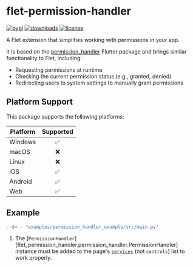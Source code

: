 # flet-permission-handler

[![pypi](https://img.shields.io/pypi/v/flet-permission-handler.svg)](https://pypi.python.org/pypi/flet-permission-handler)
[![downloads](https://static.pepy.tech/badge/flet-permission-handler/month)](https://pepy.tech/project/flet-permission-handler)
[![license](https://img.shields.io/github/license/flet-dev/flet-permission-handler.svg)](https://github.com/flet-dev/flet-permission-handler/blob/main/LICENSE)

A Flet extension that simplifies working with permissions in your app.

It is based on the [permission_handler](https://pub.dev/packages/permission_handler) Flutter package
and brings similar functionality to Flet, including:

- Requesting permissions at runtime
- Checking the current permission status (e.g., granted, denied)
- Redirecting users to system settings to manually grant permissions

## Platform Support

This package supports the following platforms:

| Platform | Supported |
|----------|:---------:|
| Windows  |     ✅     |
| macOS    |     ❌     |
| Linux    |     ❌     |
| iOS      |     ✅     |
| Android  |     ✅     |
| Web      |     ✅     |

## Example

```python title="main.py"
--8<-- "examples/permission_handler_example/src/main.py"
``` 

1. The [`PermissionHandler`][flet_permission_handler.permission_handler.PermissionHandler] instance must be added to the
   page's [`services`](https://flet.dev/docs/controls/page#services) (not `controls`) list to work properly.